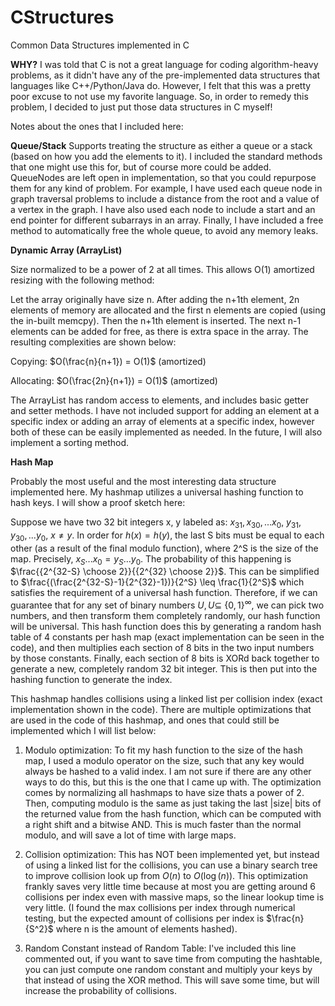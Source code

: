 # CStructures
Common Data Structures implemented in C

**WHY?**
I was told that C is not a great language for coding algorithm-heavy problems, as it didn't have any of the pre-implemented data structures that languages like C++/Python/Java do. However, I felt that this was a pretty poor excuse to not use my favorite language. So, in order to remedy this problem, I decided to just put those data structures in C myself!

Notes about the ones that I included here:

**Queue/Stack**
Supports treating the structure as either a queue or a stack (based on how you add the elements to it). I included the standard methods that one might use this for, but of course more could be added. QueueNodes are left open in implementation, so that you could repurpose them for any kind of problem. For example, I have used each queue node in graph traversal problems to include a distance from the root and a value of a vertex in the graph. I have also used each node to include a start and an end pointer for different subarrays in an array. Finally, I have included a free method to automatically free the whole queue, to avoid any memory leaks.



**Dynamic Array (ArrayList)**

Size normalized to be a power of 2 at all times. This allows O(1) amortized resizing with the following method: 

Let the array originally have size n. After adding the n+1th element, 2n elements of memory are allocated and the first n elements are copied (using the in-built memcpy). Then the n+1th element is inserted. The next n-1 elements can be added for free, as there is extra space in the array. The resulting complexities are shown below:

Copying: $O(\frac{n}{n+1}) = O(1)$ (amortized)

Allocating: $O(\frac{2n}{n+1}) = O(1)$ (amortized)

The ArrayList has random access to elements, and includes basic getter and setter methods. I have not included support for adding an element at a specific index or adding an array of elements at a specific index, however both of these can be easily implemented as needed. In the future, I will also implement a sorting method.



**Hash Map**

Probably the most useful and the most interesting data structure implemented here. My hashmap utilizes a universal hashing function to hash keys. I will show a proof sketch here:

Suppose we have two 32 bit integers x, y labeled as: $x_{31},x_{30},...x_0$, $y_{31},y_{30},...y_0$, $x \neq y$. In order for $h(x) = h(y)$, the last S bits must be equal to each other (as a result of the final modulo function), where 2^S is the size of the map. Precisely, $x_S...x_0 = y_S...y_0$. The probability of this happening is $\frac{{2^{32-S} \choose 2}}{{2^{32} \choose 2}}$. This can be simplified to $\frac{(\frac{2^{32-S}-1}{2^{32}-1})}{2^S} \leq \frac{1}{2^S}$ which satisfies the requirement of a universal hash function. Therefore, if we can guarantee that for any set of binary numbers $U, U \subseteq$ {$0,1$}$^{\infty}$, we can pick two numbers, and then transform them completely randomly, our hash function will be universal. This hash function does this by generating a random hash table of 4 constants per hash map (exact implementation can be seen in the code), and then multiplies each section of 8 bits in the two input numbers by those constants. Finally, each section of 8 bits is XORd back together to generate a new, completely random 32 bit integer. This is then put into the hashing function to generate the index.

This hashmap handles collisions using a linked list per collision index (exact implementation shown in the code). There are multiple optimizations that are used in the code of this hashmap, and ones that could still be implemented which I will list below:

1. Modulo optimization: To fit my hash function to the size of the hash map, I used a modulo operator on the size, such that any key would always be hashed to a valid index. I am not sure if there are any other ways to do this, but this is the one that I came up with. The optimization comes by normalizing all hashmaps to have size thats a power of 2. Then, computing modulo is the same as just taking the last |size| bits of the returned value from the hash function, which can be computed with a right shift and a bitwise AND. This is much faster than the normal modulo, and will save a lot of time with large maps.

2. Collision optimization: This has NOT been implemented yet, but instead of using a linked list for the collisions, you can use a binary search tree to improve collision look up from $O(n)$ to $O(\log(n))$. This optimization frankly saves very little time because at most you are getting around 6 collisions per index even with massive maps, so the linear lookup time is very little. (I found the max collisions per index through numerical testing, but the expected amount of collisions per index is $\frac{n}{S^2}$ where n is the amount of elements hashed).

3. Random Constant instead of Random Table: I've included this line commented out, if you want to save time from computing the hashtable, you can just compute one random constant and multiply your keys by that instead of using the XOR method. This will save some time, but will increase the probability of collisions.



